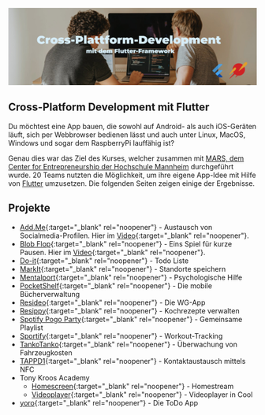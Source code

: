 ![Banner](index_header.jpg)

## Cross-Platform Development mit Flutter
Du möchtest eine App bauen, die sowohl auf Android- als auch iOS-Geräten läuft, sich per Webbrowser bedienen lässt und auch unter Linux, MacOS, Windows und sogar dem RaspberryPi lauffähig ist?

Genau dies war das Ziel des Kurses, welcher zusammen mit 
[MARS, dem Center for Entrepreneurship der Hochschule Mannheim](https://www.startup.hs-mannheim.de/) durchgeführt wurde. 20 Teams nutzten die Möglichkeit, um ihre eigene App-Idee mit Hilfe von [Flutter](https://flutter.dev/) umzusetzen. Die folgenden Seiten zeigen einige der Ergebnisse.

## Projekte
* [Add.Me](add_me.md){:target="_blank" rel="noopener"} - Austausch von Socialmedia-Profilen. Hier im [Video](add_me_qr_scan_demo.mp4){:target="_blank" rel="noopener"}.
* [Blob Flop](blobflop.md){:target="_blank" rel="noopener"} - Eins Spiel für kurze Pausen. Hier im [Video](blobflop.mp4){:target="_blank" rel="noopener"}.
* [Do-it](doit.md){:target="_blank" rel="noopener"} - Todo Liste
* [MarkIt](markit.md){:target="_blank" rel="noopener"} - Standorte speichern
* [Mentalport](Mentalport.md){:target="_blank" rel="noopener"} - Psychologische Hilfe
* [PocketShelf](pocketShelf.md){:target="_blank" rel="noopener"} - Die mobile Bücherverwaltung
* [Resideo](resideo.md){:target="_blank" rel="noopener"} - Die WG-App
* [Resippy](resippy.md){:target="_blank" rel="noopener"} - Kochrezepte verwalten
* [Spotify Pogo Party](spotify_pogo_party.md){:target="_blank" rel="noopener"} - Gemeinsame Playlist
* [Sportify](sportify.md){:target="_blank" rel="noopener"} - Workout-Tracking
* [TankoTanko](tankotanko.md){:target="_blank" rel="noopener"} - Überwachung von Fahrzeugkosten 
* [TAPPD1](TAPPD1.md){:target="_blank" rel="noopener"} - Kontaktaustausch mittels NFC
* Tony Kroos Academy
  * [Homescreen](tka-homestream.md){:target="_blank" rel="noopener"} - Homestream
  * [Videoplayer](TKAvideoplayer.md){:target="_blank" rel="noopener"} - Videoplayer in Cool
* [yoro](yoro.md){:target="_blank" rel="noopener"} - Die ToDo App
